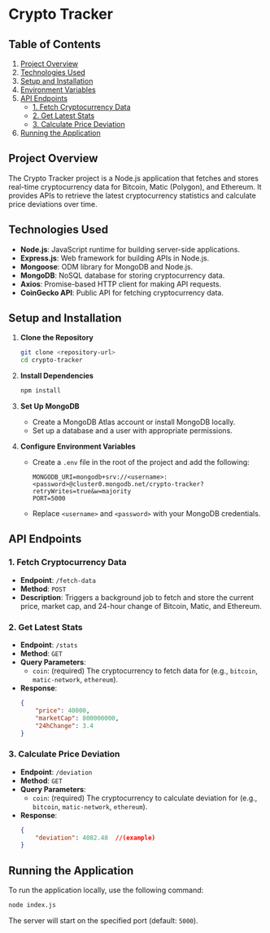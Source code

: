# Crypto Tracker

## Table of Contents
1. [Project Overview](#project-overview)
2. [Technologies Used](#technologies-used)
3. [Setup and Installation](#setup-and-installation)
4. [Environment Variables](#environment-variables)
5. [API Endpoints](#api-endpoints)
   - [1. Fetch Cryptocurrency Data](#1-fetch-cryptocurrency-data)
   - [2. Get Latest Stats](#2-get-latest-stats)
   - [3. Calculate Price Deviation](#3-calculate-price-deviation)
6. [Running the Application](#running-the-application)

## Project Overview
The Crypto Tracker project is a Node.js application that fetches and stores real-time cryptocurrency data for Bitcoin, Matic (Polygon), and Ethereum. It provides APIs to retrieve the latest cryptocurrency statistics and calculate price deviations over time.

## Technologies Used
- **Node.js**: JavaScript runtime for building server-side applications.
- **Express.js**: Web framework for building APIs in Node.js.
- **Mongoose**: ODM library for MongoDB and Node.js.
- **MongoDB**: NoSQL database for storing cryptocurrency data.
- **Axios**: Promise-based HTTP client for making API requests.
- **CoinGecko API**: Public API for fetching cryptocurrency data.

## Setup and Installation
1. **Clone the Repository**
   ```bash
   git clone <repository-url>
   cd crypto-tracker
   ```

2. **Install Dependencies**
   ```bash
   npm install
   ```

3. **Set Up MongoDB**
   - Create a MongoDB Atlas account or install MongoDB locally.
   - Set up a database and a user with appropriate permissions.

4. **Configure Environment Variables**
   - Create a `.env` file in the root of the project and add the following:
     ```
     MONGODB_URI=mongodb+srv://<username>:<password>@cluster0.mongodb.net/crypto-tracker?retryWrites=true&w=majority
     PORT=5000
     ```
   - Replace `<username>` and `<password>` with your MongoDB credentials.

## API Endpoints

### 1. Fetch Cryptocurrency Data
- **Endpoint**: `/fetch-data`
- **Method**: `POST`
- **Description**: Triggers a background job to fetch and store the current price, market cap, and 24-hour change of Bitcoin, Matic, and Ethereum.

### 2. Get Latest Stats
- **Endpoint**: `/stats`
- **Method**: `GET`
- **Query Parameters**:
  - `coin`: (required) The cryptocurrency to fetch data for (e.g., `bitcoin`, `matic-network`, `ethereum`).
- **Response**:
  ```json
  {
      "price": 40000,
      "marketCap": 800000000,
      "24hChange": 3.4
  }
  ```

### 3. Calculate Price Deviation
- **Endpoint**: `/deviation`
- **Method**: `GET`
- **Query Parameters**:
  - `coin`: (required) The cryptocurrency to calculate deviation for (e.g., `bitcoin`, `matic-network`, `ethereum`).
- **Response**:
  ```json
  {
      "deviation": 4082.48  //(example)
  }
  ```

## Running the Application
To run the application locally, use the following command:
```bash
node index.js
```
The server will start on the specified port (default: `5000`).